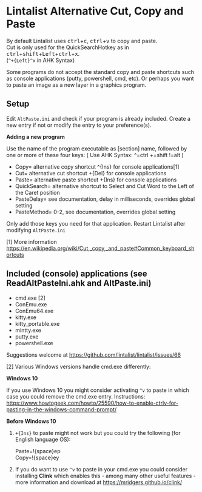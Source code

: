 ﻿# Lintalist Alternative Cut, Copy and Paste

By default Lintalist uses <kbd>ctrl</kbd>+<kbd>c</kbd>, <kbd>ctrl</kbd>+<kbd>v</kbd> to
copy and paste.  
Cut is only used for the QuickSearchHotkey as in <kbd>ctrl</kbd>+<kbd>shift</kbd>+<kbd>Left</kbd>+<kbd>ctrl</kbd>+<kbd>x</kbd>.  
(`^+{Left}^x` in AHK Syntax)

Some programs do not accept the standard copy and paste shortcuts such as console applications
(putty, powershell, cmd, etc). Or perhaps you want to paste an image as a new layer in a
graphics program.

## Setup

Edit `AltPaste.ini` and check if your program is already included. Create a new entry if not
or modify the entry to your preference(s).

**Adding a new program**

Use the name of the program executable as [section] name, followed by one or more of these four keys: 
( Use AHK Syntax: ^=ctrl +=shift !=alt )

- Copy=        alternative copy shortcut  ^{Ins} for console applications[1]
- Cut=         alternative cut   shortcut +{Del} for console applications 
- Paste=       alternative paste shortcut +{Ins} for console applications
- QuickSearch= alternative shortcut to Select and Cut Word to the Left of the Caret position
- PasteDelay=  see documentation, delay in milliseconds, overrides global setting
- PasteMethod= 0-2, see documentation, overrides global setting

Only add those keys you need for that application.
Restart Lintalist after modifying `AltPaste.ini`

[1] More information https://en.wikipedia.org/wiki/Cut,_copy,_and_paste#Common_keyboard_shortcuts

## Included (console) applications (see ReadAltPasteIni.ahk and AltPaste.ini)

* cmd.exe [2]
* ConEmu.exe
* ConEmu64.exe
* kitty.exe
* kitty_portable.exe
* mintty.exe
* putty.exe
* powershell.exe

Suggestions welcome at https://github.com/lintalist/lintalist/issues/66

[2] Various Windows versions handle cmd.exe differently:

**Windows 10**

If you use Windows 10 you might consider activating `^v` to paste in which case you could remove the cmd.exe entry.
Instructions: https://www.howtogeek.com/howto/25590/how-to-enable-ctrlv-for-pasting-in-the-windows-command-prompt/

**Before Windows 10**

1) `+{Ins}` to paste might not work but you could try the following (for English language OS):

    Paste=!{space}ep  
    Copy=!{space}ey
    
2) If you do want to use `^v` to paste in your cmd.exe you could consider installing **Clink** which enables this - among many other useful features - more information and download at https://mridgers.github.io/clink/
